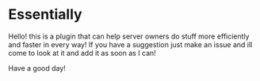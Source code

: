 # Essentially
Hello! this is a plugin that can help server owners do stuff more efficiently and faster in every way!
If you have a suggestion just make an issue and ill come to look at it and add it as soon as I can!

Have a good day!
